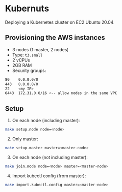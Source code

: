 # Kubernuts

Deploying a Kubernetes cluster on EC2 Ubuntu 20.04.

## Provisioning the AWS instances

* 3 nodes (1 master, 2 nodes)
* Type: `t3.small`
* 2 vCPUs
* 2GB RAM
* Security groups:
```bash
80    0.0.0.0/0
443   0.0.0.0/0
22    <my IP>
6443  172.31.0.0/16 <-- allow nodes in the same VPC
```

## Setup

1. On each node (including master):
```bash
make setup.node node=<node>
```

2. Only master:
```bash
make setup.master master=<master-node>
```

3. On each node (not including master):
```bash
make join.node node=<node> master=<master-node>
```

4. Import kubectl config (from master):
```bash
make import.kubectl.config master=<master-node>
```
